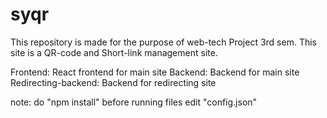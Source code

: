# syqr
This repository is made for the purpose of web-tech Project 3rd sem. This site is a QR-code and Short-link management site.

Frontend: React frontend for main site
Backend: Backend for main site
Redirecting-backend: Backend for redirecting site

note:
do "npm install" before running files
edit "config.json"

